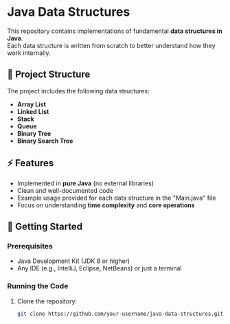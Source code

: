 # Java Data Structures

This repository contains implementations of fundamental **data structures in Java**.  
Each data structure is written from scratch to better understand how they work internally.  

## 📂 Project Structure
The project includes the following data structures:

- **Array List**
- **Linked List**
- **Stack**
- **Queue**
- **Binary Tree**
- **Binary Search Tree**

## ⚡ Features
- Implemented in **pure Java** (no external libraries)
- Clean and well-documented code
- Example usage provided for each data structure in the "Main.java" file
- Focus on understanding **time complexity** and **core operations**

## 🚀 Getting Started

### Prerequisites
- Java Development Kit (JDK 8 or higher)
- Any IDE (e.g., IntelliJ, Eclipse, NetBeans) or just a terminal

### Running the Code
1. Clone the repository:
   ```bash
   git clone https://github.com/your-username/java-data-structures.git
